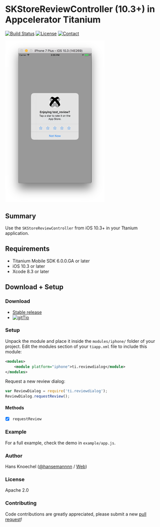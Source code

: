 # SKStore​Review​Controller (​10.3+) in Appcelerator Titanium
[![Build Status](https://travis-ci.org/hansemannn/titanium-review-dialog?branch=master)](https://travis-ci.org/hansemannn/titanium-review-dialog) [![License](http://hans-knoechel.de/shields/shield-license.svg?v=1)](./LICENSE) [![Contact](http://hans-knoechel.de/shields/shield-twitter.svg?v=1)](http://twitter.com/hansemannnn)
 
<img src="example/example-screen.png" width="320" alt="Example" />

 Summary
---------------
Use the `SKStore​Review​Controller` from iOS 10.3+ in your Ttanium application.

Requirements
---------------
  - Titanium Mobile SDK 6.0.0.GA or later
  - iOS 10.3 or later
  - Xcode 8.3 or later

Download + Setup
---------------

### Download
  * [Stable release](https://github.com/hansemannn/titanium-review-dialog/releases)
  * [![gitTio](http://hans-knoechel.de/shields/shield-gittio.svg)](http://gitt.io/component/titanium-review-dialog)

### Setup
Unpack the module and place it inside the `modules/iphone/` folder of your project.
Edit the modules section of your `tiapp.xml` file to include this module:
```xml
<modules>
    <module platform="iphone">ti.reviewdialog</module>
</modules>
```

Request a new review dialog:
```javascript
var ReviewDialog = require('ti.reviewdialog');
ReviewDialog.requestReview();
```
#### Methods
- [x] `requestReview`

### Example
For a full example, check the demo in `example/app.js`.

### Author
Hans Knoechel ([@hansemannnn](https://twitter.com/hansemannnn) / [Web](http://hans-knoechel.de))

### License
Apache 2.0

### Contributing
Code contributions are greatly appreciated, please submit a new [pull request](https://github.com/hansemannn/titanium-review-dialog/pull/new/master)!
